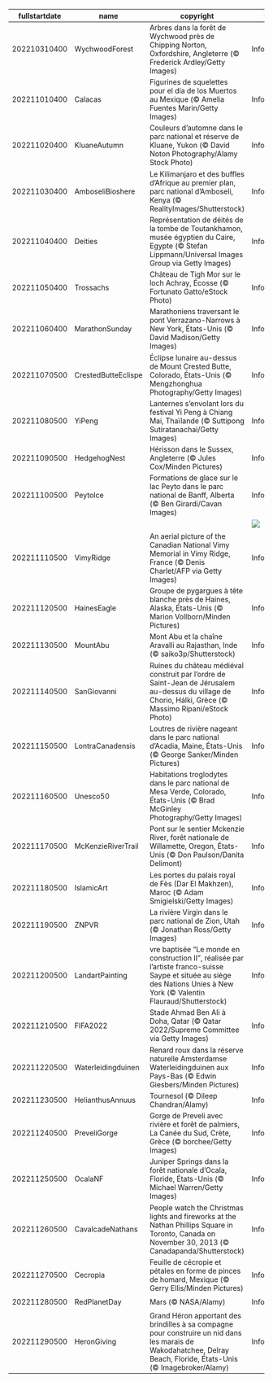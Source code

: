 |fullstartdate|name|copyright|title|image|
|--|--|--|--|--|
202210310400|WychwoodForest|Arbres dans la forêt de Wychwood près de Chipping Norton, Oxfordshire, Angleterre (© Frederick Ardley/Getty Images)|Information|![](/fr-CA/2022/11/202210310400WychwoodForest.jpg)|
202211010400|Calacas|Figurines de squelettes pour el día de los Muertos au Mexique (© Amelia Fuentes Marin/Getty Images)|Information|![](/fr-CA/2022/11/202211010400Calacas.jpg)|
202211020400|KluaneAutumn|Couleurs d’automne dans le parc national et réserve de Kluane, Yukon (© David Noton Photography/Alamy Stock Photo)|Information|![](/fr-CA/2022/11/202211020400KluaneAutumn.jpg)|
202211030400|AmboseliBioshere|Le Kilimanjaro et des buffles d’Afrique au premier plan, parc national d’Amboseli, Kenya (© RealityImages/Shutterstock)|Information|![](/fr-CA/2022/11/202211030400AmboseliBioshere.jpg)|
202211040400|Deities|Représentation de déités de la tombe de Toutankhamon, musée égyptien du Caire, Egypte (© Stefan Lippmann/Universal Images Group via Getty Images)|Information|![](/fr-CA/2022/11/202211040400Deities.jpg)|
202211050400|Trossachs|Château de Tigh Mor sur le loch Achray, Écosse (© Fortunato Gatto/eStock Photo)|Information|![](/fr-CA/2022/11/202211050400Trossachs.jpg)|
202211060400|MarathonSunday|Marathoniens traversant le pont Verrazano-Narrows à  New York, États-Unis (© David Madison/Getty Images)|Information|![](/fr-CA/2022/11/202211060400MarathonSunday.jpg)|
202211070500|CrestedButteEclispe|Éclipse lunaire au-dessus de Mount Crested Butte, Colorado, États-Unis (© Mengzhonghua Photography/Getty Images)|Information|![](/fr-CA/2022/11/202211070500CrestedButteEclispe.jpg)|
202211080500|YiPeng|Lanternes s’envolant lors du festival Yi Peng à Chiang Mai, Thaïlande (© Suttipong Sutiratanachai/Getty Images)|Information|![](/fr-CA/2022/11/202211080500YiPeng.jpg)|
202211090500|HedgehogNest|Hérisson dans le Sussex, Angleterre (© Jules Cox/Minden Pictures)|Information|![](/fr-CA/2022/11/202211090500HedgehogNest.jpg)|
202211100500|PeytoIce|Formations de glace sur le lac Peyto dans le parc national de Banff, Alberta (© Ben Girardi/Cavan Images)|Information|![](/fr-CA/2022/11/202211100500PeytoIce.jpg)|
||||![](/fr-CA/2022/11/.jpg)|
202211110500|VimyRidge|An aerial picture of the Canadian National Vimy Memorial in Vimy Ridge, France (© Denis Charlet/AFP via Getty Images)|Information|![](/fr-CA/2022/11/202211110500VimyRidge.jpg)|
202211120500|HainesEagle|Groupe de pygargues à tête blanche près de Haines, Alaska, États-Unis (© Marion Vollborn/Minden Pictures)|Information|![](/fr-CA/2022/11/202211120500HainesEagle.jpg)|
202211130500|MountAbu|Mont Abu et la chaîne Aravalli au Rajasthan, Inde (© saiko3p/Shutterstock)|Information|![](/fr-CA/2022/11/202211130500MountAbu.jpg)|
202211140500|SanGiovanni|Ruines du château médiéval construit par l’ordre de Saint-Jean de Jérusalem au-dessus du village de Chorio, Hálki, Grèce (© Massimo Ripani/eStock Photo)|Information|![](/fr-CA/2022/11/202211140500SanGiovanni.jpg)|
202211150500|LontraCanadensis|Loutres de rivière nageant dans le parc national d’Acadia, Maine, États-Unis (© George Sanker/Minden Pictures)|Information|![](/fr-CA/2022/11/202211150500LontraCanadensis.jpg)|
202211160500|Unesco50|Habitations troglodytes dans le parc national de Mesa Verde, Colorado, États-Unis (© Brad McGinley Photography/Getty Images)|Informaiton|![](/fr-CA/2022/11/202211160500Unesco50.jpg)|
202211170500|McKenzieRiverTrail|Pont sur le sentier Mckenzie River, forêt nationale de Willamette, Oregon, États-Unis (© Don Paulson/Danita Delimont)|Information|![](/fr-CA/2022/11/202211170500McKenzieRiverTrail.jpg)|
202211180500|IslamicArt|Les portes du palais royal de Fès (Dar El Makhzen), Maroc (© Adam Smigielski/Getty Images)|Information|![](/fr-CA/2022/11/202211180500IslamicArt.jpg)|
202211190500|ZNPVR|La rivière Virgin dans le parc national de Zion, Utah (© Jonathan Ross/Getty Images)|Information|![](/fr-CA/2022/11/202211190500ZNPVR.jpg)|
202211200500|LandartPainting|vre baptisée “Le monde en construction II”, réalisée par l’artiste franco-suisse Saype et située au siège des Nations Unies à New York (© Valentin Flauraud/Shutterstock)|Information|![](/fr-CA/2022/11/202211200500LandartPainting.jpg)|
202211210500|FIFA2022|Stade Ahmad Ben Ali à Doha, Qatar (© Qatar 2022/Supreme Committee via Getty Images)|Information|![](/fr-CA/2022/11/202211210500FIFA2022.jpg)|
202211220500|Waterleidingduinen|Renard roux dans la réserve naturelle Amsterdamse Waterleidingduinen aux Pays-Bas (© Edwin Giesbers/Minden Pictures)|Information|![](/fr-CA/2022/11/202211220500Waterleidingduinen.jpg)|
202211230500|HelianthusAnnuus|Tournesol (© Dileep Chandran/Alamy)|Information|![](/fr-CA/2022/11/202211230500HelianthusAnnuus.jpg)|
202211240500|PreveliGorge|Gorge de Preveli avec rivière et forêt de palmiers, La Canée du Sud, Crète, Grèce (© borchee/Getty Images)|Information|![](/fr-CA/2022/11/202211240500PreveliGorge.jpg)|
202211250500|OcalaNF|Juniper Springs dans la forêt nationale d’Ocala, Floride, États-Unis (© Michael Warren/Getty Images)|Information|![](/fr-CA/2022/11/202211250500OcalaNF.jpg)|
202211260500|CavalcadeNathans|People watch the Christmas lights and fireworks at the Nathan Phillips Square in Toronto, Canada on November 30, 2013 (© Canadapanda/Shutterstock)|Information|![](/fr-CA/2022/11/202211260500CavalcadeNathans.jpg)|
202211270500|Cecropia|Feuille de cécropie et pétales en forme de pinces de homard, Mexique (© Gerry Ellis/Minden Pictures)|Information|![](/fr-CA/2022/11/202211270500Cecropia.jpg)|
202211280500|RedPlanetDay|Mars (© NASA/Alamy)|Information|![](/fr-CA/2022/11/202211280500RedPlanetDay.jpg)|
202211290500|HeronGiving|Grand Héron apportant des brindilles à sa compagne pour construire un nid dans les marais de Wakodahatchee, Delray Beach, Floride, États-Unis (© Imagebroker/Alamy)|Information|![](/fr-CA/2022/11/202211290500HeronGiving.jpg)|
